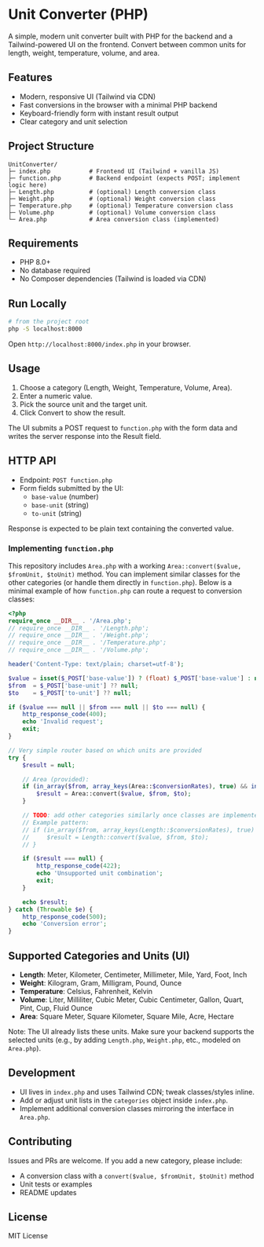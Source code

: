 # Unit Converter (PHP)

A simple, modern unit converter built with PHP for the backend and a Tailwind-powered UI on the frontend. Convert between common units for length, weight, temperature, volume, and area.

## Features

- Modern, responsive UI (Tailwind via CDN)
- Fast conversions in the browser with a minimal PHP backend
- Keyboard-friendly form with instant result output
- Clear category and unit selection

## Project Structure

```
UnitConverter/
├─ index.php           # Frontend UI (Tailwind + vanilla JS)
├─ function.php        # Backend endpoint (expects POST; implement logic here)
├─ Length.php          # (optional) Length conversion class
├─ Weight.php          # (optional) Weight conversion class
├─ Temperature.php     # (optional) Temperature conversion class
├─ Volume.php          # (optional) Volume conversion class
└─ Area.php            # Area conversion class (implemented)
```

## Requirements

- PHP 8.0+
- No database required
- No Composer dependencies (Tailwind is loaded via CDN)

## Run Locally

```bash
# from the project root
php -S localhost:8000
```

Open `http://localhost:8000/index.php` in your browser.

## Usage

1. Choose a category (Length, Weight, Temperature, Volume, Area).
2. Enter a numeric value.
3. Pick the source unit and the target unit.
4. Click Convert to show the result.

The UI submits a POST request to `function.php` with the form data and writes the server response into the Result field.

## HTTP API

- Endpoint: `POST function.php`
- Form fields submitted by the UI:
  - `base-value` (number)
  - `base-unit` (string)
  - `to-unit` (string)

Response is expected to be plain text containing the converted value.

### Implementing `function.php`

This repository includes `Area.php` with a working `Area::convert($value, $fromUnit, $toUnit)` method. You can implement similar classes for the other categories (or handle them directly in `function.php`). Below is a minimal example of how `function.php` can route a request to conversion classes:

```php
<?php
require_once __DIR__ . '/Area.php';
// require_once __DIR__ . '/Length.php';
// require_once __DIR__ . '/Weight.php';
// require_once __DIR__ . '/Temperature.php';
// require_once __DIR__ . '/Volume.php';

header('Content-Type: text/plain; charset=utf-8');

$value = isset($_POST['base-value']) ? (float) $_POST['base-value'] : null;
$from  = $_POST['base-unit'] ?? null;
$to    = $_POST['to-unit'] ?? null;

if ($value === null || $from === null || $to === null) {
    http_response_code(400);
    echo 'Invalid request';
    exit;
}

// Very simple router based on which units are provided
try {
    $result = null;

    // Area (provided):
    if (in_array($from, array_keys(Area::$conversionRates), true) && in_array($to, array_keys(Area::$conversionRates), true)) {
        $result = Area::convert($value, $from, $to);
    }

    // TODO: add other categories similarly once classes are implemented
    // Example pattern:
    // if (in_array($from, array_keys(Length::$conversionRates), true) && in_array($to, array_keys(Length::$conversionRates), true)) {
    //     $result = Length::convert($value, $from, $to);
    // }

    if ($result === null) {
        http_response_code(422);
        echo 'Unsupported unit combination';
        exit;
    }

    echo $result;
} catch (Throwable $e) {
    http_response_code(500);
    echo 'Conversion error';
}
```

## Supported Categories and Units (UI)

- **Length**: Meter, Kilometer, Centimeter, Millimeter, Mile, Yard, Foot, Inch
- **Weight**: Kilogram, Gram, Milligram, Pound, Ounce
- **Temperature**: Celsius, Fahrenheit, Kelvin
- **Volume**: Liter, Milliliter, Cubic Meter, Cubic Centimeter, Gallon, Quart, Pint, Cup, Fluid Ounce
- **Area**: Square Meter, Square Kilometer, Square Mile, Acre, Hectare

Note: The UI already lists these units. Make sure your backend supports the selected units (e.g., by adding `Length.php`, `Weight.php`, etc., modeled on `Area.php`).

## Development

- UI lives in `index.php` and uses Tailwind CDN; tweak classes/styles inline.
- Add or adjust unit lists in the `categories` object inside `index.php`.
- Implement additional conversion classes mirroring the interface in `Area.php`.

## Contributing

Issues and PRs are welcome. If you add a new category, please include:
- A conversion class with a `convert($value, $fromUnit, $toUnit)` method
- Unit tests or examples
- README updates

## License

MIT License


